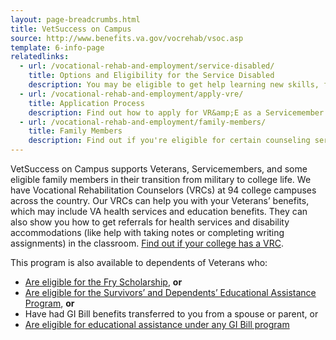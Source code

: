 ```yaml
---
layout: page-breadcrumbs.html
title: VetSuccess on Campus
source: http://www.benefits.va.gov/vocrehab/vsoc.asp
template: 6-info-page
relatedlinks:
  - url: /vocational-rehab-and-employment/service-disabled/
    title: Options and Eligibility for the Service Disabled
    description: You may be eligible to get help learning new skills, finding a new job, getting educational counseling, or returning to your former job. Choose your VR&E track.
  - url: /vocational-rehab-and-employment/apply-vre/
    title: Application Process
    description: Find out how to apply for VR&amp;E as a Servicemember or Veteran.
  - url: /vocational-rehab-and-employment/family-members/
    title: Family Members
    description: Find out if you're eligible for certain counseling services, training, and education benefits.
---
```


<div class="va-introtext">

VetSuccess on Campus supports Veterans, Servicemembers, and some eligible family members in their transition from military to college life. We have Vocational Rehabilitation Counselors (VRCs) at 94 college campuses across the country. Our VRCs can help you with your Veterans’ benefits, which may include VA health services and education benefits. They can also show you how to get referrals for health services and disability accommodations (like help with taking notes or completing writing assignments) in the classroom. [Find out if your college has a VRC](http://www.benefits.va.gov/vocrehab/vsoc.asp).

</div>

This program is also available to dependents of Veterans who:

- [Are eligible for the Fry Scholarship](/education/gi-bill/survivors-dependent-assistance/fry-scholarship/), **or**
- [Are eligible for the Survivors’ and Dependents’ Educational Assistance Program](/education/gi-bill/survivors-dependent-assistance/dependents-education), **or**
- Have had GI Bill benefits transferred to you from a spouse or parent, or
- [Are eligible for educational assistance under any GI Bill program](/education/gi-bill/)
